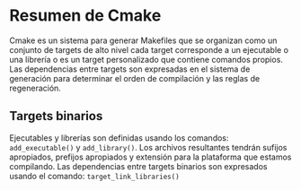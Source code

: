 # Resumen de Cmake

Cmake es un sistema para generar Makefiles que se organizan como un conjunto de
targets de alto nivel cada target corresponde a un ejecutable o una librería o es
un target personalizado que contiene comandos propios. Las dependencias entre
targets son expresadas en el sistema de generación para determinar el orden de
compilación y las reglas de regeneración.


## Targets binarios

Ejecutables y librerías son definidas usando los comandos: `add_executable()` y
`add_library()`. Los archivos resultantes tendrán sufijos apropiados, prefijos apropiados
y extensión para la plataforma que estamos compilando. Las dependencias entre
targets binarios son expresados usando el comando: `target_link_libraries()`
